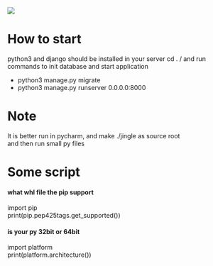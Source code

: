 [<img src="https://img.shields.io/travis/Jingle-seven/jingle-wx.svg"/>](https://travis-ci.org/Jingle-seven/jingle-wx)

# How to start
python3 and django should be installed in your server
cd . / and run commands to init database and  start application
- python3 manage.py migrate
- python3 manage.py runserver 0.0.0.0:8000  

# Note  
It is better run in pycharm, and make ./jingle as source root  
and then run small py files

# Some script
#### what whl file the pip support 
import pip  
print(pip.pep425tags.get_supported())  
#### is your py 32bit or 64bit
import platform  
print(platform.architecture())